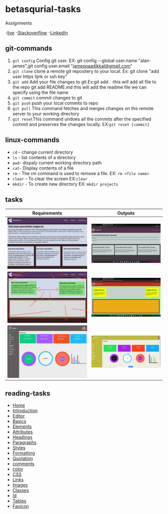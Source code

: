 # betasqurial-tasks

Assignments

-[live](https://alanjamesjacob.github.io/betasqurial-/) -[Stackoverflow](https://stackoverflow.com/users/21198488/alan-james) -[LinkedIn](https://www.linkedin.com/in/alan-james-1b92a1186/)

## git-commands

1. `git config` Config git user. EX: git config --global user.name "alan-james",git config user.email "jamespaadikkal@gmail.com"
2. `git clone` clone a remote git repositery to your local. Ex: git clone "add user https lijnk or ssh key"
3. `git add` Add your file changes to git.Ex:git add . :this will add all file to the repo git add README.md this will add the readme file we can specify using the file name
4. `git commit` commit changes to git
5. `git push` push your local commits to repo
6. `git pull` This command fetches and merges changes on the remote server to your working directory
7. `git reset`This command undoes all the commits after the specified commit and preserves the changes locally. EX:`git reset [commit]`

## linux-commands

- `cd` - change current directory
- `ls` - list contents of a directory
- `pwd`- dispaly current working directory path
- `cat`- Display contents of a file
- `rm` - The rm command is used to remove a file. EX: `rm <file name>`
- `clear` - To clear the screen EX:`clear`
- `mkdir` - To create new directory EX: `mkdir projects`

## tasks

| Requirements                             | Outputs                         |
| ---------------------------------------- | ------------------------------- |
| ![task-2](image/requirements/image2.jpg) | ![out-2](image/images/pic2.png) |
| ![task-3](image/requirements/image3.jpg) | ![out-2](image/images/pic3.png) |
| ![task-4](image/requirements/image4.jpg) | ![out-2](image/images/pic4.png) |

## reading-tasks

- [Home](https://www.w3schools.com/html/default.asp)
- [Introduction](https://www.w3schools.com/html/html_intro.asp)
- [Editor](https://www.w3schools.com/html/html_editors.asp)
- [Basics](https://www.w3schools.com/html/html_basic.asp)
- [Elements](https://www.w3schools.com/html/html_elements.asp)
- [Attributes](https://www.w3schools.com/html/html_attributes.asp)
- [Headings](https://www.w3schools.com/html/html_headings.asp)
- [Paragraphs](https://www.w3schools.com/html/html_paragraphs.asp)
- [Styles](https://www.w3schools.com/html/html_styles.asp)
- [Formatting](https://www.w3schools.com/html/html_formatting.asp)
- [Quotation](https://www.w3schools.com/html/html_quotation_elements.asp)
- [comments](https://www.w3schools.com/html/html_comments.asp)
- [color](https://www.w3schools.com/html/html_colors.asp)
- [CSS](https://www.w3schools.com/html/html_css.asp)
- [Links](https://www.w3schools.com/html/html_links.asp)
- [Images](https://www.w3schools.com/html/html_images.asp)
- [Classes](https://www.w3schools.com/html/html_classes.asp)
- [Id](https://www.w3schools.com/html/html_id.asp)
- [Tables](https://www.w3schools.com/html/html_tables.asp)
- [Favicon](https://www.w3schools.com/html/html_favicon.asp)
